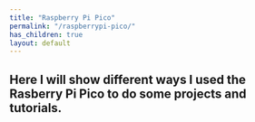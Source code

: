 ```yaml
---
title: "Raspberry Pi Pico"
permalink: "/raspberrypi-pico/"
has_children: true
layout: default
---
```


## Here I will show different ways I used the Rasberry Pi Pico to do some projects and tutorials.
